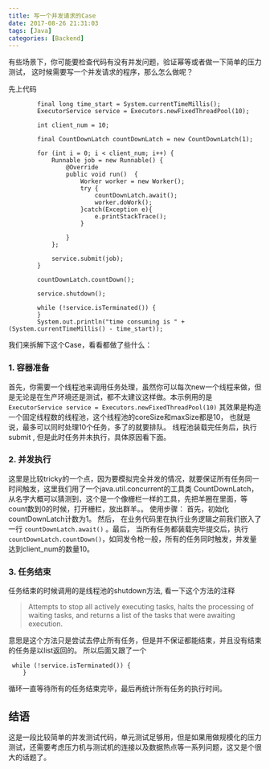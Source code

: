 ```yaml
---
title: 写一个并发请求的Case
date: 2017-08-26 21:31:03
tags: [Java]
categories: [Backend]
---
```


有些场景下，你可能要检查代码有没有并发问题，验证幂等或者做一下简单的压力测试， 这时候需要写一个并发请求的程序，那么怎么做呢？
<!--more-->
先上代码
```
        final long time_start = System.currentTimeMillis();
        ExecutorService service = Executors.newFixedThreadPool(10);

        int client_num = 10;

        final CountDownLatch countDownLatch = new CountDownLatch(1);

        for (int i = 0; i < client_num; i++) {
            Runnable job = new Runnable() {
                @Override
                public void run()  {
                    Worker worker = new Worker();
                    try {
                        countDownLatch.await();
                        worker.doWork();
                    }catch(Exception e){
                        e.printStackTrace();
                    }

                }
            };

            service.submit(job);
        }

        countDownLatch.countDown();

        service.shutdown();

        while (!service.isTerminated()) {
        }
        System.out.println("time consuming is " + (System.currentTimeMillis() - time_start));
```

我们来拆解下这个Case，看看都做了些什么：

### 1. 容器准备
首先，你需要一个线程池来调用任务处理，虽然你可以每次new一个线程来做，但是无论是在生产环境还是测试，都不太建议这样做。本示例用的是
`ExecutorService service = Executors.newFixedThreadPool(10)`  其效果是构造一个固定线程数的线程池，这个线程池的coreSize和maxSize都是10， 也就是说，最多可以同时处理10个任务，多了的就要排队。
线程池装载完任务后，执行submit , 但是此时任务并未执行，具体原因看下面。
### 2. 并发执行 
这里是比较tricky的一个点，因为要模拟完全并发的情况，就要保证所有任务同一时间触发，这里我们用了一个java.util.concurrent的工具类 CountDownLatch， 从名字大概可以猜测到，这个是一个像栅栏一样的工具，先把羊圈在里面，等count数到0的时候，打开栅栏，放出群羊。。
使用步骤： 首先，初始化countDownLatch计数为1。 然后， 在业务代码里在执行业务逻辑之前我们嵌入了一行 `countDownLatch.await()` 。最后， 当所有任务都装载完毕提交后，执行`countDownLatch.countDown()`，如同发令枪一般，所有的任务同时触发，并发量达到client_num的数量10。
### 3. 任务结束
任务结束的时候调用的是线程池的shutdown方法, 看一下这个方法的注释
> Attempts to stop all actively executing tasks, halts the processing of waiting tasks, and returns a list of the tasks that were awaiting execution.  

意思是这个方法只是尝试去停止所有任务，但是并不保证都能结束，并且没有结束的任务是以list返回的。
所以后面又跟了一个
```
 while (!service.isTerminated()) {
    }
```
循环一直等待所有的任务结束完毕，最后再统计所有任务的执行时间。

## 结语
这是一段比较简单的并发测试代码，单元测试足够用，但是如果用做规模化的压力测试，还需要考虑压力机与测试机的连接以及数据热点等一系列问题，这又是个很大的话题了。